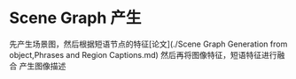 # Scene Graph 产生
先产生场景图，然后根据短语节点的特征[论文](./Scene Graph Generation from object,Phrases and Region Captions.md)
然后再将图像特征，短语特征进行融合 产生图像描述